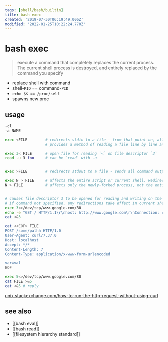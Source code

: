```yaml
---
tags: [shell/bash/builtin]
title: bash exec
created: '2019-07-30T06:19:49.006Z'
modified: '2022-01-25T10:22:24.770Z'
---
```


# bash exec

> execute a command that completely replaces the current process. The current shell process is destroyed, and entirely replaced by the command you specify

- replace shell with command
- shell-`PID` == command-`PID`
- `echo $$ == /proc/self`
- spawns new proc

## usage

```sh
-cl
-a NAME
```

```sh
exec <FILE        # redirects stdin to a file - from that point on, all stdin comes from that file, rather than keyboard input 
                  # provides a method of reading a file line by line and possibly parsing each line of input using sed and/or awk

exec 3< FILE      # open file for reading `<` on file descriptor `3`
read -u 3 foo     # can be `read` with -u


exec >FILE        # redirects stdout to a file - sends all command output that would normally go to stdout to that file

exec N > FILE     # affects the entire script or current shell. Redirection in the PID of the script or shell from that point on has changed. 
N > FILE          # affects only the newly-forked process, not the entire script or shell


# causes file descriptor 3 to be opened for reading and writing on the specified tcp socket
# if command not specified, any redirections take effect in current shell and return status is 0
exec 3<>/dev/tcp/www.google.com/80
echo -e "GET / HTTP/1.1\r\nhost: http://www.google.com\r\nConnection: close\r\n\r\n" >&3
cat <&3

```

```sh
cat <<EOF> FILE
POST /some/pathh HTTP/1.0
User-Agent: curl/7.37.0
Host: localhost
Accept: */*
Content-Length: 7
Content-Type: application/x-www-form-urlencoded

var=val
EOF

exec 5<>/dev/tcp/www.google.com/80
cat FILE >&5
cat <&5 # reply
```
[unix.stackexchange.com/how-to-run-the-http-request-without-using-curl](https://unix.stackexchange.com/a/234089/440548)

## see also

- [[bash eval]]
- [[bash read]]
- [[filesystem hierarchy standard]]
